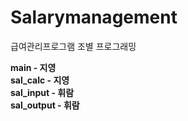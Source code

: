 # Salarymanagement
급여관리프로그램 조별 프로그래밍


**main - 지영** </br>
**sal_calc - 지영** </br>
**sal_input - 휘람** </br>
**sal_output - 휘람** </br>

